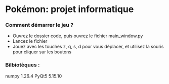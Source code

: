 # Pokémon: projet informatique

### Comment démarrer le jeu ?
* Ouvrez le dossier code, puis ouvrez le fichier main_window.py
* Lancez le fichier
* Jouez avec les touches z, q, s, d pour vous déplacer, et utilisez la souris pour cliquer sur les boutons


### Bilbiotèques :
numpy 1.26.4
PyQt5 5.15.10
